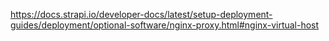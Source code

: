 https://docs.strapi.io/developer-docs/latest/setup-deployment-guides/deployment/optional-software/nginx-proxy.html#nginx-virtual-host